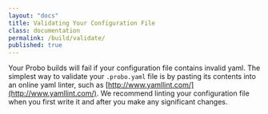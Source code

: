 ```yaml
---
layout: "docs"
title: Validating Your Configuration File
class: documentation
permalink: /build/validate/
published: true
---
```


Your Probo builds will fail if your configuration file contains invalid yaml. The simplest way to validate your `.probo.yaml` file is by pasting its contents into an online yaml linter, such as [http://www.yamllint.com/](http://www.yamllint.com/). We recommend linting your configuration file when you first write it and after you make any significant changes.
